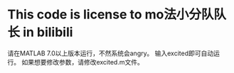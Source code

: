 # This code is license to mo法小分队队长 in bilibili

请在MATLAB 7.0以上版本运行，不然系统会angry。
输入excited即可自动运行。
如果想要修改参数，请修改excited.m文件。
